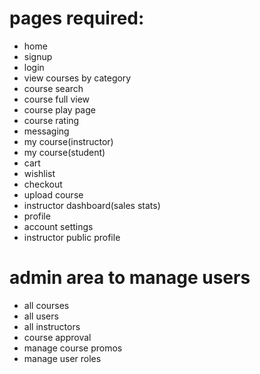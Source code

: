 # pages required:
- home
- signup
- login
- view courses by category
- course search
- course full view
- course play page
- course rating
- messaging
- my course(instructor)
- my course(student)
- cart
- wishlist
- checkout
- upload course
- instructor dashboard(sales stats)
- profile
- account settings
- instructor public profile 

# admin area to manage users
- all courses
- all users
- all instructors
- course approval
- manage course promos
- manage user roles
